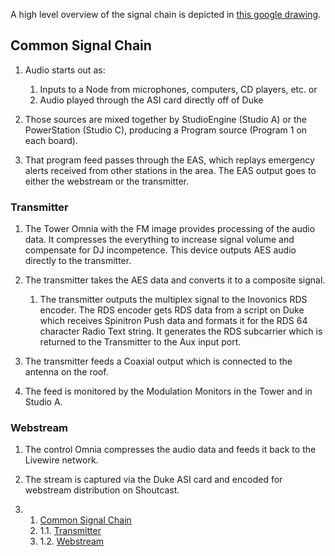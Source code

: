 A high level overview of the signal chain is depicted in [this google drawing](https://docs.google.com/drawings/d/1ZioPk_CP5EZg8U6Jix9IY1ol_1xH6u0A_kD7RZt3h1g/edit?usp=sharing "https://docs.google.com/drawings/d/1ZioPk_CP5EZg8U6Jix9IY1ol_1xH6u0A_kD7RZt3h1g/edit?usp=sharing").

Common Signal Chain
-------------------

1.  Audio starts out as:
    1.  Inputs to a Node from microphones, computers, CD players, etc. or
    2.  Audio played through the ASI card directly off of Duke

2.  Those sources are mixed together by StudioEngine (Studio A) or the PowerStation (Studio C), producing a Program source (Program 1 on each board).
3.  That program feed passes through the EAS, which replays emergency alerts received from other stations in the area. The EAS output goes to either the webstream or the transmitter.

### Transmitter

1.  The Tower Omnia with the FM image provides processing of the audio data. It compresses the everything to increase signal volume and compensate for DJ incompetence. This device outputs AES audio directly to the transmitter.
2.  The transmitter takes the AES data and converts it to a composite signal.
    1.  The transmitter outputs the multiplex signal to the Inovonics RDS encoder. The RDS encoder gets RDS data from a script on Duke which receives Spinitron Push data and formats it for the RDS 64 character Radio Text string. It generates the RDS subcarrier which is returned to the Transmitter to the Aux input port.

3.  The transmitter feeds a Coaxial output which is connected to the antenna on the roof.
4.  The feed is monitored by the Modulation Monitors in the Tower and in Studio A.

### Webstream

1.  The control Omnia compresses the audio data and feeds it back to the Livewire network.
2.  The stream is captured via the Duke ASI card and encoded for webstream distribution on Shoutcast.

1.  1. [Common Signal Chain](#Common_Signal_Chain)
    1.  1.1. [Transmitter](#Transmitter)
    2.  1.2. [Webstream](#Webstream)


